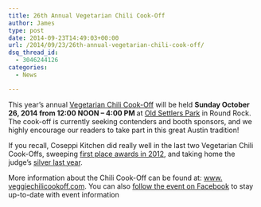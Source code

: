 ```yaml
---
title: 26th Annual Vegetarian Chili Cook-Off
author: James
type: post
date: 2014-09-23T14:49:03+00:00
url: /2014/09/23/26th-annual-vegetarian-chili-cook-off/
dsq_thread_id:
  - 3046244126
categories:
  - News

---
```

<p style="text-align: center;">
  <p style="text-align: left;">
    This year&#8217;s annual <a href="http://www.veggiechilicookoff.com">Vegetarian Chili Cook-Off</a> will be held <b>Sunday October 26, 2014 from 12:00 NOON &#8211; 4:00 PM </b>at <a href="https://www.google.com/maps/search/lakeside+pavilion+old+settlers+park/@30.5215565,-97.65472,12z" target="_blank">Old Settlers Park</a> in Round Rock. The cook-off is currently seeking contenders and booth sponsors, and we highly encourage our readers to take part in this great Austin tradition!
  </p>
  
  <p style="text-align: left;">
    If you recall, Coseppi Kitchen did really well in the last two Vegetarian Chili Cook-Offs, sweeping <a href="http://kitchen.coseppi.com/2012/11/11/lone-star-vegetarian-chili-cook-off/">first place awards in 2012</a>, and taking home the judge&#8217;s <a title="25th Annual Lone Star Veggie Chili Championship – 2nd Place All-Veg" href="http://kitchen.coseppi.com/2013/11/17/25th-annual-lone-star-veggie-chili-championship-2nd-place-all-veg/">silver last year</a>.
  </p>
  
  <p style="text-align: left;">
    More information about the Chili Cook-Off can be found at: <a href="http://www.veggiechilicookoff.com/" target="_blank">www.<wbr />veggiechilicookoff.com</a>. You can also <a href="https://www.facebook.com/lsvchilicookoff">follow the event on Facebook</a> to stay up-to-date with event information
  </p>